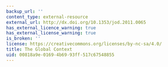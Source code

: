 ```yaml
---
backup_url: ''
content_type: external-resource
external_url: http://dx.doi.org/10.1353/jod.2011.0065
has_external_licence_warning: true
has_external_license_warning: true
is_broken: ''
license: https://creativecommons.org/licenses/by-nc-sa/4.0/
title: The Global Context
uid: 00818a9e-0169-4b69-93ff-517c67548855
---
```


